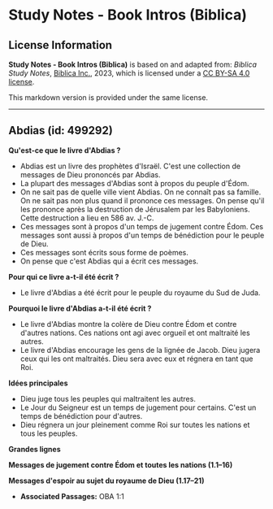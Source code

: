 # Study Notes - Book Intros (Biblica)

## License Information

**Study Notes - Book Intros (Biblica)** is based on and adapted from: _Biblica Study Notes_, [Biblica Inc.](https://www.biblica.com/), 2023, which is licensed under a [CC BY-SA 4.0 license](https://creativecommons.org/licenses/by-sa/4.0/legalcode.en).

This markdown version is provided under the same license.



--------------------------------

## Abdias (id: 499292)

**Qu'est\-ce que le livre d'Abdias ?**

* Abdias est un livre des prophètes d'Israël. C'est une collection de messages de Dieu prononcés par Abdias.
* La plupart des messages d'Abdias sont à propos du peuple d'Édom.
* On ne sait pas de quelle ville vient Abdias. On ne connaît pas sa famille. On ne sait pas non plus quand il prononce ces messages. On pense qu'il les prononce après la destruction de Jérusalem par les Babyloniens. Cette destruction a lieu en 586 av. J.\-C.
* Ces messages sont à propos d'un temps de jugement contre Édom. Ces messages sont aussi à propos d'un temps de bénédiction pour le peuple de Dieu.
* Ces messages sont écrits sous forme de poèmes.
* On pense que c'est Abdias qui a écrit ces messages.

**Pour qui ce livre a\-t\-il été écrit ?**

* Le livre d'Abdias a été écrit pour le peuple du royaume du Sud de Juda.

**Pourquoi le livre d'Abdias a\-t\-il été écrit ?**

* Le livre d'Abdias montre la colère de Dieu contre Édom et contre d'autres nations. Ces nations ont agi avec orgueil et ont maltraité les autres.
* Le livre d'Abdias encourage les gens de la lignée de Jacob. Dieu jugera ceux qui les ont maltraités. Dieu sera avec eux et régnera en tant que Roi.

**Idées principales**

* Dieu juge tous les peuples qui maltraitent les autres.
* Le Jour du Seigneur est un temps de jugement pour certains. C'est un temps de bénédiction pour d'autres.
* Dieu régnera un jour pleinement comme Roi sur toutes les nations et tous les peuples.

**Grandes lignes**

**Messages de jugement contre Édom et toutes les nations (1\.1–16\)**

**Messages d'espoir au sujet du royaume de Dieu (1\.17–21\)**

* **Associated Passages:** OBA 1:1

